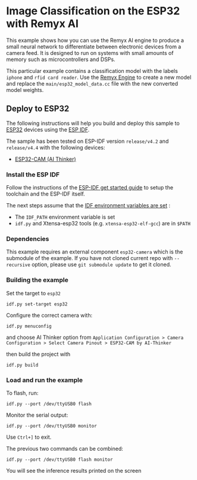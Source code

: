 # Image Classification on the ESP32 with Remyx AI

This example shows how you can use the Remyx AI engine to produce a small neural
network to differentiate between electronic devices from a camera feed.  It is designed to
run on systems with small amounts of memory such as microcontrollers and DSPs.

This particular example contains a classification model with the labels `iphone` and `rfid card reader`.
Use the [Remyx Engine](https://engine.remyx.ai) to create a new model and replace the `main/esp32_model_data.cc` file 
with the new converted model weights.

## Deploy to ESP32

The following instructions will help you build and deploy this sample
to [ESP32](https://www.espressif.com/en/products/hardware/esp32/overview)
devices using the [ESP IDF](https://github.com/espressif/esp-idf).

The sample has been tested on ESP-IDF version `release/v4.2` and `release/v4.4` with the following devices:
- [ESP32-CAM (AI Thinker)](https://www.amazon.com/Aideepen-ESP32-CAM-Bluetooth-ESP32-CAM-MB-Arduino/dp/B08P2578LV/ref=sr_1_6?keywords=esp32+cam+ai+thinker&qid=1695152771&sr=8-6)

### Install the ESP IDF

Follow the instructions of the
[ESP-IDF get started guide](https://docs.espressif.com/projects/esp-idf/en/latest/get-started/index.html)
to setup the toolchain and the ESP-IDF itself.

The next steps assume that the
[IDF environment variables are set](https://docs.espressif.com/projects/esp-idf/en/latest/get-started/index.html#step-4-set-up-the-environment-variables) :

 * The `IDF_PATH` environment variable is set
 * `idf.py` and Xtensa-esp32 tools (e.g. `xtensa-esp32-elf-gcc`) are in `$PATH`

### Dependencies

This example requires an external component `esp32-camera` which is the submodule of the example.
If you have not cloned current repo with `--recursive` option, please use `git submodule update` to get it cloned.

### Building the example

Set the target to `esp32`

```
idf.py set-target esp32
```

Configure the correct camera with:
```
idf.py menuconfig
```
and choose AI Thinker option from `Application Configuration > Camera Configuration > Select Camera Pinout > ESP32-CAM by AI-Thinker`

then build the project with
```
idf.py build
```

### Load and run the example

To flash, run:
```
idf.py --port /dev/ttyUSB0 flash
```

Monitor the serial output:
```
idf.py --port /dev/ttyUSB0 monitor
```

Use `Ctrl+]` to exit.

The previous two commands can be combined:
```
idf.py --port /dev/ttyUSB0 flash monitor
```

You will see the inference results printed on the screen
